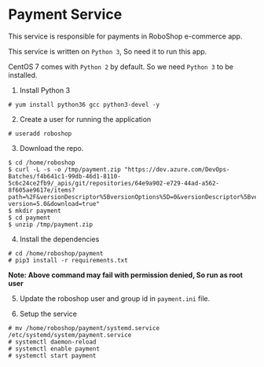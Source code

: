 # Payment Service 

This service is responsible for payments in RoboShop e-commerce app.

This service is written on `Python 3`, So need it to run this app.

CentOS 7 comes with `Python 2` by default. So we need `Python 3` to be installed.

1. Install Python 3

```
# yum install python36 gcc python3-devel -y
```

2. Create a user for running the application 

```
# useradd roboshop
```

3. Download the repo.

```
$ cd /home/roboshop
$ curl -L -s -o /tmp/payment.zip "https://dev.azure.com/DevOps-Batches/f4b641c1-99db-46d1-8110-5c6c24ce2fb9/_apis/git/repositories/64e9a902-e729-44ad-a562-8f605ae9617e/items?path=%2F&versionDescriptor%5BversionOptions%5D=0&versionDescriptor%5BversionType%5D=0&versionDescriptor%5Bversion%5D=master&resolveLfs=true&%24format=zip&api-version=5.0&download=true"
$ mkdir payment
$ cd payment
$ unzip /tmp/payment.zip
```

4. Install the dependencies

```
# cd /home/roboshop/payment 
# pip3 install -r requirements.txt
```

**Note: Above command may fail with permission denied, So run as root user**

5. Update the roboshop user and group id in `payment.ini` file.

6. Setup the service 

```
# mv /home/roboshop/payment/systemd.service /etc/systemd/system/payment.service
# systemctl daemon-reload
# systemctl enable payment 
# systemctl start payment
```
